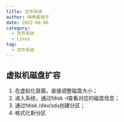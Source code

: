 ```yaml
---
title: 文件系统
author: 犄角套袜子
date: 2022-06-06
category:
  - 文件系统
  - Linux
tag:
  - 文件系统
---
```


## 虚拟机磁盘扩容

1. 在虚拟化层面，直接调整磁盘大小；
2. 进入系统，通过fdisk -l查看对应的磁盘信息；
3. 通过fdisk /dev/sd`a`创建分区；
4. 格式化新分区